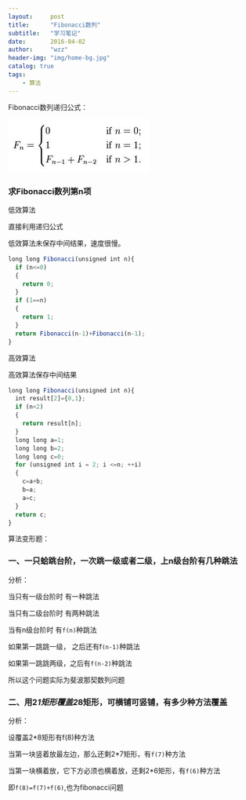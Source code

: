 ```yaml
---
layout:     post
title:      "Fibonacci数列"
subtitle:   "学习笔记"
date:       2016-04-02
author:     "wzz"
header-img: "img/home-bg.jpg"
catalog: true
tags:
    - 算法
---
```


Fibonacci数列递归公式：

![img](/img/20160402/0.jpg)

### 求Fibonacci数列第n项

低效算法

直接利用递归公式

低效算法未保存中间结果，速度很慢。

```js
long long Fibonacci(unsigned int n){
  if (n<=0)
  {
    return 0;
  }
  if (1==n)
  {
    return 1;
  }
  return Fibonacci(n-1)+Fibonacci(n-1);
}
```

高效算法

高效算法保存中间结果

```js
long long Fibonacci(unsigned int n){
  int result[2]={0,1};
  if (n<2)
  {
    return result[n];
  }
  long long a=1;
  long long b=2;
  long long c=0;
  for (unsigned int i = 2; i <=n; ++i)
  {
    c=a+b;
    b=a;
    a=c;
  }
  return c;
}
 ```

算法变形题：

### 一、一只蛤跳台阶，一次跳一级或者二级，上n级台阶有几种跳法

分析：

当只有一级台阶时 有一种跳法

当只有二级台阶时 有两种跳法

当有n级台阶时 有`f(n)`种跳法

如果第一跳跳一级， 之后还有f`(n-1)`种跳法

如果第一跳跳两级，之后有`f(n-2)`种跳法

所以这个问题实际为斐波那契数列问题

### 二、用2*1矩形覆盖2*8矩形，可横铺可竖铺，有多少种方法覆盖

分析：

设覆盖2*8矩形有f(8)种方法

当第一块竖着放最左边，那么还剩2*7矩形，有`f(7)`种方法

当第一块横着放，它下方必须也横着放，还剩2*6矩形，有`f(6)`种方法

即`f(8)=f(7)+f(6)`,也为fibonacci问题
